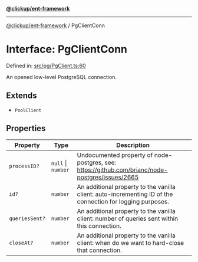 [**@clickup/ent-framework**](../README.md)

***

[@clickup/ent-framework](../globals.md) / PgClientConn

# Interface: PgClientConn

Defined in: [src/pg/PgClient.ts:60](https://github.com/clickup/ent-framework/blob/master/src/pg/PgClient.ts#L60)

An opened low-level PostgreSQL connection.

## Extends

- `PoolClient`

## Properties

| Property | Type | Description |
| ------ | ------ | ------ |
| <a id="processid"></a> `processID?` | `null` \| `number` | Undocumented property of node-postgres, see: https://github.com/brianc/node-postgres/issues/2665 |
| <a id="id"></a> `id?` | `number` | An additional property to the vanilla client: auto-incrementing ID of the connection for logging purposes. |
| <a id="queriessent"></a> `queriesSent?` | `number` | An additional property to the vanilla client: number of queries sent within this connection. |
| <a id="closeat"></a> `closeAt?` | `number` | An additional property to the vanilla client: when do we want to hard-close that connection. |
